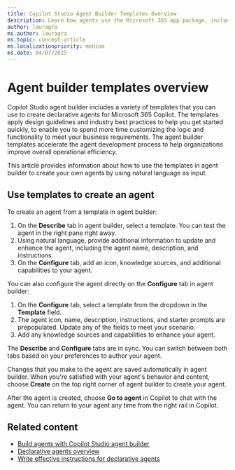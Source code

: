 ```yaml
---
title: Copilot Studio Agent Builder Templates Overview
description: Learn how agents use the Microsoft 365 app package, including a unified process for packaging, publishing, and management.
author: lauragra
ms.author: lauragra
ms.topic: concept-article
ms.localizationpriority: medium
ms.date: 04/07/2025
---
```


# Agent builder templates overview

Copilot Studio agent builder includes a variety of templates that you can use to create declarative agents for Microsoft 365 Copilot. The templates apply design guidelines and industry best practices to help you get started quickly, to enable you to spend more time customizing the logic and functionality to meet your business requirements. The agent builder templates accelerate the agent development process to help organizations improve overall operational efficiency.

This article provides information about how to use the templates in agent builder to create your own agents by using natural language as input.

## Use templates to create an agent

To create an agent from a template in agent builder:

1. On the **Describe** tab in agent builder, select a template. You can test the agent in the right pane right away.
2. Using natural language, provide additional information to update and enhance the agent, including the agent name, description, and instructions.
3. On the **Configure** tab, add an icon, knowledge sources, and additional capabilities to your agent.

You can also configure the agent directly on the **Configure** tab in agent builder:

1. On the **Configure** tab, select a template from the dropdown in the **Template** field.
2. The agent icon, name, description, instructions, and starter prompts are prepopulated. Update any of the fields to meet your scenario. 
3. Add any knowledge sources and capabilities to enhance your agent.

The **Describe** and **Configure** tabs are in sync. You can switch between both tabs based on your preferences to author your agent.

Changes that you make to the agent are saved automatically in agent builder. When you're satisfied with your agent's behavior and content, choose **Create** on the top right corner of agent builder to create your agent. 

After the agent is created, choose **Go to agent** in Copilot to chat with the agent. You can return to your agent any time from the right rail in Copilot.

## Related content

- [Build agents with Copilot Studio agent builder](copilot-studio-agent-builder-build.md)
- [Declarative agents overview](overview-declarative-agents.md)
- [Write effective instructions for declarative agents](declarative-agent-instructions.md)
